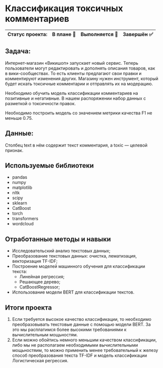 # Классификация токсичных комментариев

Статус проекта: | В плане :black_square_button: | Выполняется :black_square_button: | Завершён :white_check_mark: | 
:------------ | :-------------| :-------------| :-------------

## Задача:

Интернет-магазин «Викишоп» запускает новый сервис. Теперь пользователи могут редактировать и дополнять описания товаров, как в вики-сообществах. То есть клиенты предлагают свои правки и комментируют изменения других. Магазину нужен инструмент, который будет искать токсичные комментарии и отправлять их на модерацию.

Необходимо обучить модель классификации комментариев на позитивные и негативные. В нашем распоряжении набор данных с разметкой о токсичности правок.

Необходимо построить модель со значением метрики качества F1 не меньше 0.75.

## Данные:

Столбец text в нём содержит текст комментария, а toxic — целевой признак.


## Используемые библиотеки
- pandas
- numpy
- matplotlib
- nltk
- scipy
- sklearn
- CatBoost
- torch
- transformers
- wordcloud 

## Отработанные методы и навыки
- Исследовательский анализ текстовых данных;
- Преобразование текстовых данных: очистка, лематизация, векторизация TF-IDF;
- Построение моделей машинного обучения для классификации текста:
  - Линейная регрессия;
  - Решающее дерево;
  - CatBoostRegressor;
- Использование модели BERT для классификации текстов.

## Итоги проекта

1. Если требуется высокое качество классификации, то необходимо преобразовывать текстовые данные с помощью модели BERT. За это мы расплатимся более высокими требованиями к вычислительным мощьностям.
2. Если можно обойтись немного меньшим качеством классификации, либо мы не располагаем необходимыми вычислительными мощьностяим, то можно применить менее требовательный к железу способ преобразования текста TF-IDF и модель классификации Логистическая регрессия.
